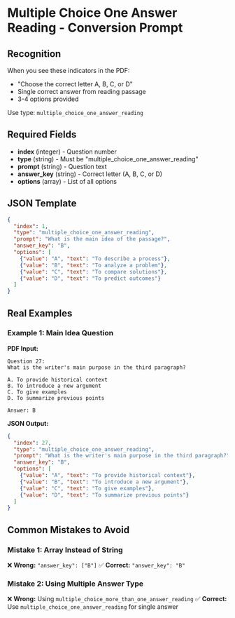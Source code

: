 # Multiple Choice One Answer Reading - Conversion Prompt

## Recognition
When you see these indicators in the PDF:
- "Choose the correct letter A, B, C, or D"
- Single correct answer from reading passage
- 3-4 options provided

Use type: `multiple_choice_one_answer_reading`

## Required Fields
- **index** (integer) - Question number
- **type** (string) - Must be "multiple_choice_one_answer_reading"
- **prompt** (string) - Question text
- **answer_key** (string) - Correct letter (A, B, C, or D)
- **options** (array) - List of all options

## JSON Template
```json
{
  "index": 1,
  "type": "multiple_choice_one_answer_reading",
  "prompt": "What is the main idea of the passage?",
  "answer_key": "B",
  "options": [
    {"value": "A", "text": "To describe a process"},
    {"value": "B", "text": "To analyze a problem"},
    {"value": "C", "text": "To compare solutions"},
    {"value": "D", "text": "To predict outcomes"}
  ]
}
```

## Real Examples

### Example 1: Main Idea Question
**PDF Input:**
```
Question 27:
What is the writer's main purpose in the third paragraph?

A. To provide historical context
B. To introduce a new argument
C. To give examples
D. To summarize previous points

Answer: B
```

**JSON Output:**
```json
{
  "index": 27,
  "type": "multiple_choice_one_answer_reading",
  "prompt": "What is the writer's main purpose in the third paragraph?",
  "answer_key": "B",
  "options": [
    {"value": "A", "text": "To provide historical context"},
    {"value": "B", "text": "To introduce a new argument"},
    {"value": "C", "text": "To give examples"},
    {"value": "D", "text": "To summarize previous points"}
  ]
}
```

## Common Mistakes to Avoid

### Mistake 1: Array Instead of String
❌ **Wrong:** `"answer_key": ["B"]`
✅ **Correct:** `"answer_key": "B"`

### Mistake 2: Using Multiple Answer Type
❌ **Wrong:** Using `multiple_choice_more_than_one_answer_reading`
✅ **Correct:** Use `multiple_choice_one_answer_reading` for single answer
